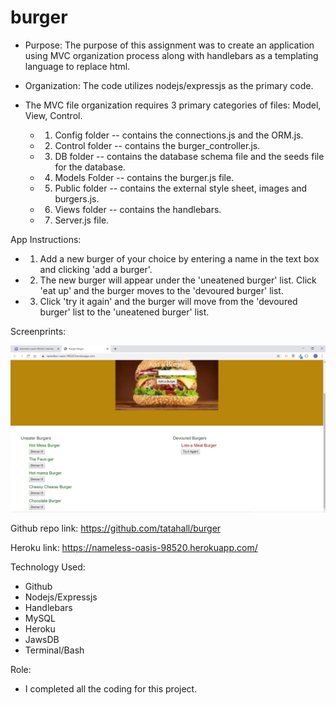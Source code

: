 # burger

* Purpose:
The purpose of this assignment was to create an application using MVC organization process along with handlebars as a templating language to replace html.

* Organization:
The code utilizes nodejs/expressjs as the primary code.

* The MVC file organization requires 3 primary categories of files: Model, View, Control.
    * 1. Config folder -- contains the connections.js and the ORM.js.
    * 2. Control folder -- contains the burger_controller.js.
    * 3. DB folder -- contains the database schema file and the seeds file for the database.
    * 4. Models Folder -- contains the burger.js file.
    * 5. Public folder -- contains the external style sheet, images and burgers.js.
    * 6. Views folder -- contains the handlebars.
    * 7. Server.js file.

App Instructions:
* 1. Add a new burger of your choice by entering a name in the text box and clicking 'add a burger'.
* 2. The new burger will appear under the 'uneatened burger' list. Click 'eat up' and the burger moves to the 'devoured burger' list.
* 3. Click 'try it again' and the burger will move from the 'devoured burger' list to the 'uneatened burger' list.

Screenprints:
<p><img src="/screen.png"/></p>


Github repo link:
https://github.com/tatahall/burger

Heroku link:
https://nameless-oasis-98520.herokuapp.com/

Technology Used:
* Github
* Nodejs/Expressjs
* Handlebars
* MySQL
* Heroku
* JawsDB
* Terminal/Bash

Role:
* I completed all the coding for this project.
